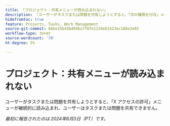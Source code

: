 ```yaml
---
title: 「プロジェクト：共有メニューが読み込まれない」
description: 「ユーザーがタスクまたは問題を共有しようとすると、「次の権限を付与」メニューが継続的に読み込まれ、ユーザーはタスクまたは問題を共有できません。」
hidefromtoc: true
feature: Projects, Tasks, Work Management
source-git-commit: 6bbe15b43bd84ba7f8fe1134e61423ec186e3a92
workflow-type: tm+mt
source-wordcount: '70'
ht-degree: 5%

---
```



# プロジェクト：共有メニューが読み込まれない

ユーザーがタスクまたは問題を共有しようとすると、「X アクセスの許可」メニューが継続的に読み込まれ、ユーザーはタスクまたは問題を共有できません。

_最初に報告されたのは 2024年6月3日（PT）です。_
